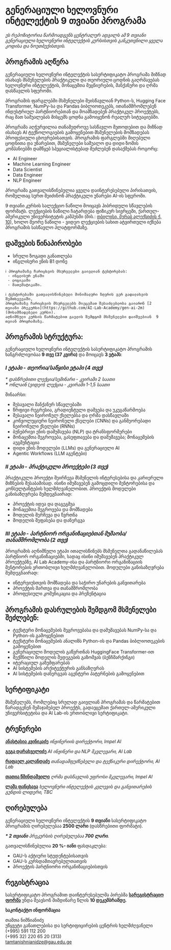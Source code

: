 # გენერაციული ხელოვნური ინტელექტის 9 თვიანი პროგრამა
*ეს რეპოზიტორია წარმოადგენს ცენტრალურ ადგილს ამ 9 თვიანი გენერაციული ხელოვნური ინტელექტის კურსისთვის განკუთვნილი ყველა კოდისა და ნოუთბუქისთვის.*

## პროგრამის აღწერა

გენერაციული ხელოვნური ინტელექტის სასერტიფიკატო პროგრამა მიზნად ისახავს მსმენელების პრაქტიკული და თეორიული ცოდნის გაღრმავებას ხელოვნური ინტელექტის, მონაცემთა მეცნიერების, მანქანური და ღრმა დასწავლის სფეროში.

პროგრამის ფარგლებში მსმენელები შეისწავლიან Python-ს, Hugging Face Transformer, NumPy-სა და Pandas ბიბლიოთეკებს, ითანამშრომლებენ ინდუსტრიულ პარტნიორებთან და მოამზადებენ პრაქტიკულ პროექტებს, რაც მათ საშუალებას მისცემს ცოდნა გამოიყენონ რეალურ სიტუაციებში.

პროგრამა აღჭურვილია თანამედროვე სასწავლო მეთოდებით და მიზნად ისახავს AI ტექნოლოგიების გამოყენებით მსმენელების მომზადებას პროფესიული ცხოვრებისათვის. პროგრამის ფარგლებში მიღებული ცოდნითა და უნარებით, მსმენელები საშუალო და დიდი ზომის კომპანიებში დამწყებ სპეციალისტებად შეძლებენ დასაქმებას როგორც: 
- AI Engineer
- Machine Learning Engineer
- Data Scientist
- Data Engineer
- NLP Engineer

პროგრამა გათვალისწინებულია ყველა დაინტერესებული პირისათვის, რომელთაც სურთ შეიძინონ პრაქტიკული უნარები AI-ის სფეროში.

9 თვიანი კურსის სალექციო ნაწილი მოიცავს ჰიბრიდული სწავლების ფორმატს. ლექციების ნაწილი ჩატარდება ფიზიკურ სივრცეში, ქართულ-ამერიკული უნივერსიტეტის კამპუსში (მის.: [თბილისი, მერაბ ალექსიძის ქ. 10](https://www.google.com/maps/place/Georgian+American+University+\(GAU\)/@41.7176589,44.7847134,76m/data=!3m1!1e3!4m6!3m5!1s0x404472d4fb9f5e75:0x7bffbbb9bcb2a6b9!8m2!3d41.717787!4d44.7849083!16s%2Fg%2F11f37g0zzf?entry=ttu&g_ep=EgoyMDI0MTExOS4yIKXMDSoASAFQAw%3D%3D)), ხოლო მეორე ნაწილი - ვიდეო ლექციების სახით ატვირთული იქნება პროგრამის სასწავლო პლატფორმაზე.

## **დაშვების წინაპირობები** 

- სრული ზოგადი განათლება
- ინგლისური ენის B1 დონე

```
ℹ️ პროგრამაზე ჩარიცხვის მსურველები გაივლიან ტესტირებას:
 - ინგლისურ ენაში
 - ლოგიკაში
 - მათემატიკაში.

ℹ️ ტესტირებაში გათვალისწინებული მინიმალური ზღვრის ვერ გადალახვის შემთხვევაში,
პროგრამაზე ჩარიცხვის მსურველებს მიეცემათ შესაძლებლობა გაიარონ [2 თვიანი პრეკურსი](https://github.com/AI-Lab-Academy/gen-ai-2m) (მოსამზადებელი კურსი).
აღნიშნული კურსის წარმატებით გავლის შემდგომ მსმენელები დაიშვებიან  9 თვიან პროგრამაზე.
```
## **პროგრამის სტრუქტურა:**

გენერაციული ხელოვნური ინტელექტის სასერტიფიკატო პროგრამის ხანგრძლივობაა **9 თვე (37 კვირა)** და მოიცავს **3 ეტაპს**:

### ***I ეტაპი \- თეორია/საწყისი ეტაპი (4 თვე)***

*\* დასწრებითი ლექცია/სემინარი \- კვირაში 2 საათი*  
***\*** ონლაინ (ვიდეო) ლექცია \- კვირაში 1-1,5 საათი*

შინაარსი:

* შესავალი მანქანურ სწავლებაში  
* წრფივი რეგრესია, გრადიენტული დაშვება და უკუგაწარმოება  
* შესავალი ნეირონულ ქსელებსა და ღრმა დასწავლაში  
* კონვოლუციური ნეირონული ქსელები (CNNs) და განმეორებადი ნეირონული ქსელები (RNNs)  
* ბუნებრივი ენის დამუშავება (NLP) და ტრანსფორმერები  
* მონაცემთა შეგროვება, გასუფთავება და დამუშავება; მონაცემების აუგმენტაცია  
* დიდი ენის მოდელები (LLMs) და გენერაციული AI  
* Agentic Workflows (LLM აგენტები)

### ***II ეტაპი \- პრაქტიკული პროექტები (3 თვე)***

პრაქტიკული პროექტი შეირჩევა მსმენელის ინტერესებისა და კარიერული მიზნების შესაბამისად. ისინი იმუშავებენ გამოცდილი მენტორებისა და კონსულტანტების ხელმძღვანელობით. პროექტის მოდულები განისაზღვრება შემდეგნაირად:

* პროექტის იდეა და დაგეგმვა  
* მონაცემთა შეგროვება და მომზადება  
* მოდელის შერჩევა და წვრთნა  
* მოდელის შეფასება და დანერგვა


### ***III ეტაპი \- პარტნიორ ორგანიზაციებთან მუშაობა/თანამშრომლობა (2 თვე)***

პროგრამის აღნიშნული ეტაპი ითალისწინებს მსმენელთა გადანაწილებას პარტნიორ ორგანიზაციებში, სადაც ისინი იმუშავებენ პრაქტიკულ პროექტებზე, AI Lab Academy-ისა და პარტნიორი ორგანიზაციის მენტორების ერთობლივი ხელმძღვანელობით. მოდულები განისაზღვრება შემდეგნაირად:

* ინტერვიუსთვის მომზადება და საჭირო უნარების განვითარება   
* პროექტის მართვა და თანამშრომლობა  
* პროფესიული კომუნიკაცია და პრეზენტაცია

## **პროგრამის დასრულების შემდგომ მსმენელები შეძლებენ:**

* ტექსტური მონაცემების შეგროვებასა და დამუშავებას NumPy-სა და Python-ის გამოყენებით  
* ტექსტური მონაცემების ანალიზს Python-ის და Pandas ბიბლიოთეკების გამოყენებით  
* გენერაციული მოდელის გაწვრთნას HuggingFace Transformer-ით  
* შექმნილი მოდელის შედეგების გაზომვას (ბენჩმარქინგი)  
* იტერაციულ გაზუმფარებას  
* AI სისტემების არქიტექტურის განსაზღვრას  
* AI სისტემების დანერგვას აგენტური პატერნების გამოყენებით

## **სერტიფიკატი**

მსმენელებს, რომლებიც სრულად გაივლიან პროგრამას და წარმატებით წარადგენენ შემაჯამებელ პროექტს, გადაეცემათ ქართულ-ამერიკული უნივერსიტეტისა და AI Lab-ის ერთობლივი სერტიფიკატი.

## **ტრენერები**

[**ანასტასია კვინიკაძე**](https://www.linkedin.com/in/anastasiakvinikadze/)
*ინჟინერიის დირექტორი, Impel AI*

[**გეგა დარახველიძე**](https://www.linkedin.com/in/gega-darakhvelidze/)
*AI ინჟინერი და NLP მკვლევარი, AI Lab*

[**რაფაელ კალანდაძე**](https://www.linkedin.com/in/raphael-kalandadze-ab9623142/)
*თანადამფუძნებელი და ტექნიკური დირექტორი, AI Lab*

[**თათია წმინდაშვილი**](https://www.linkedin.com/in/tatia-tsmindashvili-92676614b/)
*ღრმა დასწავლის უფროსი მკვლევარი, Impel AI*

[**ლაშა ფანცხავა**](https://www.linkedin.com/in/lasha-pantskhava-a059381a0/)
*ხელოვნური ინტელექტის კვლევის და განვითარების გუნდის ლიდერი, TBC*

## **ღირებულება**

გენერაციული ხელოვნური ინტელექტის **9 თვიანი** სასერტიფიკატო პროგრამის ღირებულებაა **2500 ლარი** (დასწრებითი ფორმატი).

***\* 2 თვიანი** პრეკურსის ღირებულებაა **700 ლარი.***

გათვალისწინებულია **20 %- იანი**  ფასდაკლება:

* GAU-ს აქტიური სტუდენტებისათვის  
* GAU-ს კურსდამთავრებულთათვის  
* პროექტის პარტნიორი ორგანიზაციებისთვის

## **რეგისტრაცია**

სასერტიფიკატო პროგრამით დაინტერესებულმა პირებმა [**სარეგისტრაციო ფორმა**](https://forms.gle/3DagC4i2N4cNxGfQ9) უნდა შეავსონ მიმდინარე წლის **10 დეკემბრამდე.**

**საკონტაქტო ინფორმაცია**

თამთა ნიშნიანიძე  
უწყვეტი განათლებისა და სერტიფიცირების ცენტრის ხელმძღვანელი  
(+995) 591 112 200  
(+995 32\) 220 65 20 (313)  
tamtanishnianidze@gau.edu.ge

